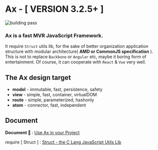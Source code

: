 
# Ax - [ VERSION 3.2.5+ ]

<img src="https://travis-ci.org/DemonCloud/Ax.svg?branch=master" alt="building pass">

### Ax is a fast MVR JavaScript Framework. 

It require `Struct` utils lib, for the sake of better organization application structure with modular architecture( **AMD or CommonJS specification** ). This is not to replace `Backbone` or `Angular` etc, maybe it boring form of entertainment. Of course, it can cooperate with `React` & `Vue` very well.

## The Ax design target

* **model** - immutable, fast, persistence, safety
* **view** - simple, fast, container, virtualDOM
* **route** - simple, parameterized, hashonly
* **atom** - connector, fast, independent


## Document

**Document 📃** : [ Use Ax in your Project ](https://demoncloud.github.io/Ax)

require [ Struct ] : [ Struct - the C Lang JavaScript Utils Lib ](https://github.com/DemonCloud/struct)
